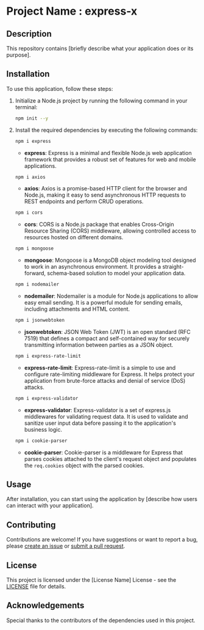 
# Project Name : express-x

## Description

This repository contains [briefly describe what your application does or its purpose].

## Installation

To use this application, follow these steps:

1. Initialize a Node.js project by running the following command in your terminal:

    ```bash
    npm init --y
    ```

2. Install the required dependencies by executing the following commands:

    ```bash
    npm i express
    ```

    - **express**: Express is a minimal and flexible Node.js web application framework that provides a robust set of features for web and mobile applications.

    ```bash
    npm i axios
    ```

    - **axios**: Axios is a promise-based HTTP client for the browser and Node.js, making it easy to send asynchronous HTTP requests to REST endpoints and perform CRUD operations.

    ```bash
    npm i cors
    ```

    - **cors**: CORS is a Node.js package that enables Cross-Origin Resource Sharing (CORS) middleware, allowing controlled access to resources hosted on different domains.

    ```bash
    npm i mongoose
    ```

    - **mongoose**: Mongoose is a MongoDB object modeling tool designed to work in an asynchronous environment. It provides a straight-forward, schema-based solution to model your application data.

    ```bash
    npm i nodemailer
    ```

    - **nodemailer**: Nodemailer is a module for Node.js applications to allow easy email sending. It is a powerful module for sending emails, including attachments and HTML content.

    ```bash
    npm i jsonwebtoken
    ```

    - **jsonwebtoken**: JSON Web Token (JWT) is an open standard (RFC 7519) that defines a compact and self-contained way for securely transmitting information between parties as a JSON object.

    ```bash
    npm i express-rate-limit
    ```

    - **express-rate-limit**: Express-rate-limit is a simple to use and configure rate-limiting middleware for Express. It helps protect your application from brute-force attacks and denial of service (DoS) attacks.

    ```bash
    npm i express-validator
    ```

    - **express-validator**: Express-validator is a set of express.js middlewares for validating request data. It is used to validate and sanitize user input data before passing it to the application's business logic.

    ```bash
    npm i cookie-parser
    ```

    - **cookie-parser**: Cookie-parser is a middleware for Express that parses cookies attached to the client's request object and populates the `req.cookies` object with the parsed cookies.

## Usage

After installation, you can start using the application by [describe how users can interact with your application].

## Contributing

Contributions are welcome! If you have suggestions or want to report a bug, please [create an issue](https://github.com/your-username/your-repo-name/issues) or [submit a pull request](https://github.com/your-username/your-repo-name/pulls).

## License

This project is licensed under the [License Name] License - see the [LICENSE](LICENSE) file for details.

## Acknowledgements

Special thanks to the contributors of the dependencies used in this project.
